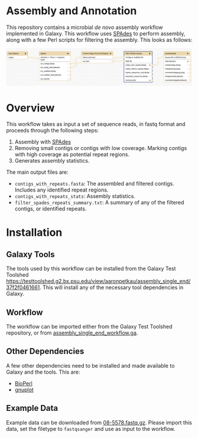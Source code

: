 Assembly and Annotation
=======================

This repository contains a microbial *de novo* assembly workflow implemented in Galaxy.  This workflow uses [SPAdes][] to perform assembly, along with a few Perl scripts for filtering the assembly.  This looks as follows:

![assembly_single_end.png][]

Overview
========

This workflow takes as input a set of sequence reads, in fastq format and proceeds through the following steps:

1. Assembly with [SPAdes]
2. Removing small contigs or contigs with low coverage.  Marking contigs with high coverage as potential repeat regions.
3. Generates assembly statistics.

The main output files are:
* `contigs_with_repeats.fasta`: The assembled and filtered contigs.  Includes any identified repeat regions.
* `contigs_with_repeats_stats`: Assembly statistics.
* `filter_spades_repeats_summary.txt`: A summary of any of the filtered contigs, or identified repeats. 

Installation
============

Galaxy Tools
-------------------------

The tools used by this workflow can be installed from the Galaxy Test Toolshed <https://testtoolshed.g2.bx.psu.edu/view/aaronpetkau/assembly_single_end/37f2f0461661>.  This will install any of the necessary tool dependencies in Galaxy.

Workflow
--------

The workflow can be imported either from the Galaxy Test Toolshed repository, or from [assembly_single_end_workflow.ga][].

Other Dependencies
------------------

A few other dependencies need to be installed and made available to Galaxy and the tools.  This are:

* [BioPerl][]
* [gnuplot][]


Example Data
------------

Example data can be downloaded from [08-5578.fastq.gz][].  Please import this data, set the filetype to `fastqsanger` and use as input to the workflow.

[Galaxy]: https://galaxyproject.org/
[SPAdes]: http://bioinf.spbau.ru/spades
[Galaxy Test Toolshed]: https://testtoolshed.g2.bx.psu.edu
[BioPerl]: http://www.bioperl.org/wiki/Main_Page
[gnuplot]: http://www.gnuplot.info/
[assembly_single_end_workflow.ga]: workflows/assembly_single_end/assembly_single_end_workflow.ga
[08-5578.fastq.gz]: data/08-5578.fastq.gz
[assembly_single_end.png]: images/assembly_single_end.png
